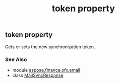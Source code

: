 ﻿---
title: token property
second_title: Aspose.Finance for Python via .NET API References
description: 
type: docs
weight: 60
url: /python-net/aspose.finance.ofx.email/mailsyncresponse/token/
is_root: false
---

## token property


Gets or sets the new synchronization token.

### See Also
* module [aspose.finance.ofx.email](../../)
* class [MailSyncResponse](/finance/python-net/aspose.finance.ofx.email/mailsyncresponse)
